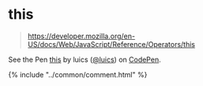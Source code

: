 # this

> https://developer.mozilla.org/en-US/docs/Web/JavaScript/Reference/Operators/this

<p data-height="300" data-theme-id="0" data-slug-hash="VaqdLE" data-default-tab="js,result" data-user="luics" data-embed-version="2" class="codepen">See the Pen <a href="http://codepen.io/luics/pen/VaqdLE/">this</a> by luics (<a href="http://codepen.io/luics">@luics</a>) on <a href="http://codepen.io">CodePen</a>.</p>
<script async src="//assets.codepen.io/assets/embed/ei.js"></script>


{% include "../common/comment.html" %}